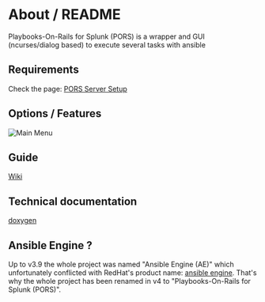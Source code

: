 # About / README

Playbooks-On-Rails for Splunk (PORS) is a wrapper and GUI (ncurses/dialog based) to execute several tasks with ansible


## Requirements

Check the page: [PORS Server Setup](https://github.com/secure-diversITy/ansible_pors/wiki/Installation#pors-server-setup)


## Options / Features

![Main Menu](https://github.com/secure-diversITy/ansible_pors/blob/stable/docs/main.png)


## Guide

[Wiki](https://github.com/secure-diversITy/ansible_pors/wiki)


## Technical documentation

[doxygen](https://secure-diversity.github.io/pors/index.html)

## Ansible Engine ?

Up to v3.9 the whole project was named "Ansible Engine (AE)" which unfortunately conflicted with RedHat's product name: [ansible engine](https://www.ansible.com/products/engine). That's why the whole project has been renamed in v4 to "Playbooks-On-Rails for Splunk (PORS)".
